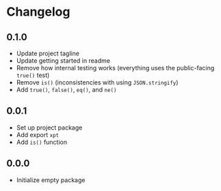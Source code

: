# Changelog

## 0.1.0

- Update project tagline
- Update getting started in readme
- Remove how internal testing works (everything uses the public-facing `true()` test)
- Remove `is()` (inconsistencies with using `JSON.stringify`)
- Add `true()`, `false()`, `eq()`, and `ne()`

## 0.0.1

- Set up project package
- Add export `xpt`
- Add `is()` function

## 0.0.0

- Initialize empty package